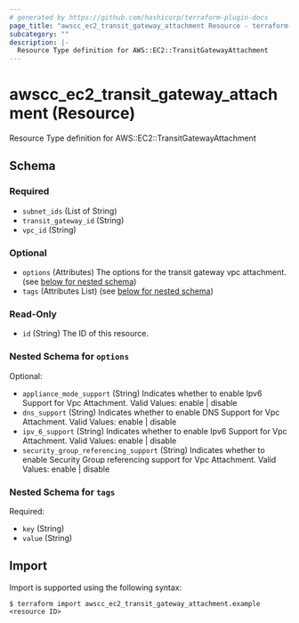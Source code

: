 ```yaml
---
# generated by https://github.com/hashicorp/terraform-plugin-docs
page_title: "awscc_ec2_transit_gateway_attachment Resource - terraform-provider-awscc"
subcategory: ""
description: |-
  Resource Type definition for AWS::EC2::TransitGatewayAttachment
---
```


# awscc_ec2_transit_gateway_attachment (Resource)

Resource Type definition for AWS::EC2::TransitGatewayAttachment



<!-- schema generated by tfplugindocs -->
## Schema

### Required

- `subnet_ids` (List of String)
- `transit_gateway_id` (String)
- `vpc_id` (String)

### Optional

- `options` (Attributes) The options for the transit gateway vpc attachment. (see [below for nested schema](#nestedatt--options))
- `tags` (Attributes List) (see [below for nested schema](#nestedatt--tags))

### Read-Only

- `id` (String) The ID of this resource.

<a id="nestedatt--options"></a>
### Nested Schema for `options`

Optional:

- `appliance_mode_support` (String) Indicates whether to enable Ipv6 Support for Vpc Attachment. Valid Values: enable | disable
- `dns_support` (String) Indicates whether to enable DNS Support for Vpc Attachment. Valid Values: enable | disable
- `ipv_6_support` (String) Indicates whether to enable Ipv6 Support for Vpc Attachment. Valid Values: enable | disable
- `security_group_referencing_support` (String) Indicates whether to enable Security Group referencing support for Vpc Attachment. Valid Values: enable | disable


<a id="nestedatt--tags"></a>
### Nested Schema for `tags`

Required:

- `key` (String)
- `value` (String)

## Import

Import is supported using the following syntax:

```shell
$ terraform import awscc_ec2_transit_gateway_attachment.example <resource ID>
```
